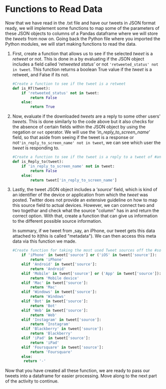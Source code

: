 <!--title={Functions to Read Data }-->

<!--badges={Web Development:}-->

# Functions to Read Data 

Now that we have read in the .txt file and have our tweets in JSON format ready, we will implement some functions to map some of the parameters of these JSON objects to columns of a Pandas dataframe where we will store the *tweets* from now on. Going back the Python file where you imported the Python modules, we will start making functions to read the data.

1. First, create a function that allows us to see if the selected *tweet* is a *retweet* or not. This is done in a by evaluating if the JSON object includes a field called ‘*retweeted status’* or not `'retweeted_status' not in tweet`. This function returns a boolean True value if the *tweet* is a retweet, and False if its not.

   ```python
   #Create a function to see if the tweet is a retweet
   def is_RT(tweet):
       if 'retweeted_status' not in tweet:
           return False      
       else:
           return True
   ```

2. Now, evaluate if the downloaded *tweets* are a reply to some other users' *tweets*. This is done similarly to the code above but it also checks for the absence of certain fields within the JSON object by using the negation or `not` operator. We will use the ‘*in_reply_to_screen_name*’ field, so that aside from seeing if the tweet is a response or not`'in_reply_to_screen_name' not in tweet`, we can see which user the *tweet* is responding to.

   ```python
   #Create a function to see if the tweet is a reply to a tweet of #another user, if so return said user. 
   def is_Reply_to(tweet):
       if 'in_reply_to_screen_name' not in tweet:
           return False      
       else:
           return tweet['in_reply_to_screen_name']
   ```

3. Lastly, the tweet JSON object includes a ‘*source*’ field, which is kind of an identifier of the device or application from which the *tweet* was posted. Twitter does not provide an extensive guideline on how to map this source field to actual devices. However, we can connect two and two togethar and check what the source "column" has in and return the correct option. With that, create a function that can give us information to the different possible source information. 

   In summary, if we tweet from ,say, an iPhone, our tweet gets this data attached to it(this is called "metadata"). We can then access this meta data via this function we made.
   
   ```python
   #Create function for taking the most used Tweet sources off the #source column def reckondevice(tweet):
       if 'iPhone' in tweet['source'] or ('iOS' in tweet['source']):
           return 'iPhone'
       elif 'Android' in tweet['source']:
           return 'Android'
       elif 'Mobile' in tweet['source'] or ('App' in tweet['source']):
           return 'Mobile device'
       elif 'Mac' in tweet['source']:
           return 'Mac'
       elif 'Windows' in tweet['source']:
           return 'Windows'
       elif 'Bot' in tweet['source']:
           return 'Bot'
       elif 'Web' in tweet['source']:
           return 'Web'
       elif 'Instagram' in tweet['source']:
           return 'Instagram'
       elif 'Blackberry' in tweet['source']:
           return 'Blackberry'
       elif 'iPad' in tweet['source']:
           return 'iPad'
       elif 'Foursquare' in tweet['source']:
           return 'Foursquare'
       else:
        return '-'
   ```
   
   

Now that you have created all these function, we are ready to pass our tweets into a dataframe for easier processing. Move along to the next part of the activity to continue.
